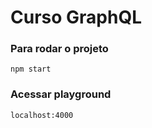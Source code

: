 # Curso GraphQL

### Para rodar o projeto
```
npm start
```

### Acessar playground
```
localhost:4000
```